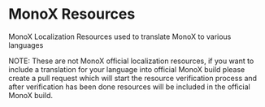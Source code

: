 MonoX Resources
======================

MonoX Localization Resources used to translate MonoX to various languages

NOTE: These are not MonoX official localization resources, if you want to include a translation for your language into official MonoX build please create a pull request which will start the resource verification process and after verification has been done resources will be included in the official MonoX build. 